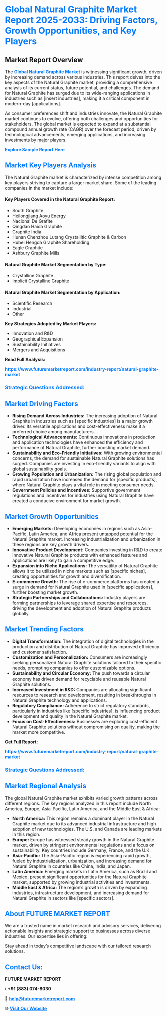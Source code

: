 <h1 style="color: #007BFF;">Global Natural Graphite Market Report 2025-2033: Driving Factors, Growth Opportunities, and Key Players</h1>

<section id="overview">
<h2>Market Report Overview</h2>
<p>The <a href="https://www.futuremarketreport.com/industry-report/natural-graphite-market" style="color: #007BFF; text-decoration: none;"><strong>Global Natural Graphite Market</strong></a> is witnessing significant growth, driven by increasing demand across various industries. This report delves into the key aspects of the Natural Graphite market, providing a comprehensive analysis of its current status, future potential, and challenges. The demand for Natural Graphite has surged due to its wide-ranging applications in industries such as [insert industries], making it a critical component in modern-day [applications].</p>
<p>As consumer preferences shift and industries innovate, the Natural Graphite market continues to evolve, offering both challenges and opportunities for stakeholders. The global market is expected to expand at a substantial compound annual growth rate (CAGR) over the forecast period, driven by technological advancements, emerging applications, and increasing investments by major players.</p>
</section>

<section id="overview">
<p><a href="https://www.futuremarketreport.com/request-sample/reportId=29587" style="color: #007BFF; text-decoration: none;"><strong>Explore Sample Report Here</strong></a></p>
</section>

<section id="key-players">
<h2 style="color: #007BFF;">Market Key Players Analysis</h2>
<p>The Natural Graphite market is characterized by intense competition among key players striving to capture a larger market share. Some of the leading companies in the market include:</p>
<h4>Key Players Covered in the Natural Graphite Report:</h4>
<ul><li>South Graphite</li><li>Heilongjiang Aoyu Energy</li><li>Nacional De Grafite</li><li>Qingdao Haida Graphite</li><li>Graphite India</li><li>Hunan Chenzhou Lutang Crystallitic Graphite &amp; Carbon</li><li>Hubei Hengda Graphite Shareholding</li><li>Eagle Graphite</li><li>Ashbury Graphite Mills</li></ul>
<h4>Natural Graphite Market Segmentation by Type:</h4>
<ul><li>Crystalline Graphite</li><li>Implicit Crystalline Graphite</li></ul>

<h4>Natural Graphite Market Segmentation by Application:</h4>
<ul><li>Scientific Research</li><li>Industrial</li><li>Other</li></ul>
<p><strong>Key Strategies Adopted by Market Players:</strong></p>
<ul>
<li>Innovation and R&D</li>
<li>Geographical Expansion</li>
<li>Sustainability Initiatives</li>
<li>Mergers and Acquisitions</li>
</ul>
</section>

<section>
<p><strong>Read Full Analysis: </strong></p><a href="https://www.futuremarketreport.com/industry-report/natural-graphite-market" style="color: #007BFF; text-decoration: none;"><strong>https://www.futuremarketreport.com/industry-report/natural-graphite-market</strong></a>
<h3 style="color: #007BFF;">Strategic Questions Addressed:</h3>
</section>

<section id="driving-factors">
<h2 style="color: #007BFF;">Market Driving Factors</h2>
<ul>
<li><strong>Rising Demand Across Industries:</strong> The increasing adoption of Natural Graphite in industries such as [specific industries] is a major growth driver. Its versatile applications and cost-effectiveness make it a preferred choice among manufacturers.</li>
<li><strong>Technological Advancements:</strong> Continuous innovations in production and application technologies have enhanced the efficiency and performance of Natural Graphite, further boosting market demand.</li>
<li><strong>Sustainability and Eco-Friendly Initiatives:</strong> With growing environmental concerns, the demand for sustainable Natural Graphite solutions has surged. Companies are investing in eco-friendly variants to align with global sustainability goals.</li>
<li><strong>Growing Population and Urbanization:</strong> The rising global population and rapid urbanization have increased the demand for [specific products], where Natural Graphite plays a vital role in meeting consumer needs.</li>
<li><strong>Government Policies and Incentives:</strong> Supportive government regulations and incentives for industries using Natural Graphite have created a conducive environment for market growth.</li>
</ul>
</section>

<section id="growth-opportunities">
<h2 style="color: #007BFF;">Market Growth Opportunities</h2>
<ul>
<li><strong>Emerging Markets:</strong> Developing economies in regions such as Asia-Pacific, Latin America, and Africa present untapped potential for the Natural Graphite market. Increasing industrialization and urbanization in these regions are key growth drivers.</li>
<li><strong>Innovative Product Development:</strong> Companies investing in R&D to create innovative Natural Graphite products with enhanced features and applications are likely to gain a competitive edge.</li>
<li><strong>Expansion into Niche Applications:</strong> The versatility of Natural Graphite allows it to be utilized in niche markets such as [specific niches], creating opportunities for growth and diversification.</li>
<li><strong>E-commerce Growth:</strong> The rise of e-commerce platforms has created a surge in demand for Natural Graphite used in [specific applications], further boosting market growth.</li>
<li><strong>Strategic Partnerships and Collaborations:</strong> Industry players are forming partnerships to leverage shared expertise and resources, driving the development and adoption of Natural Graphite products globally.</li>
</ul>
</section>

<section id="trending-factors">
<h2 style="color: #007BFF;">Market Trending Factors</h2>
<ul>
<li><strong>Digital Transformation:</strong> The integration of digital technologies in the production and distribution of Natural Graphite has improved efficiency and customer satisfaction.</li>
<li><strong>Customization and Personalization:</strong> Consumers are increasingly seeking personalized Natural Graphite solutions tailored to their specific needs, prompting companies to offer customizable options.</li>
<li><strong>Sustainability and Circular Economy:</strong> The push towards a circular economy has driven demand for recyclable and reusable Natural Graphite solutions.</li>
<li><strong>Increased Investment in R&D:</strong> Companies are allocating significant resources to research and development, resulting in breakthroughs in Natural Graphite technology and applications.</li>
<li><strong>Regulatory Compliance:</strong> Adherence to strict regulatory standards, particularly in industries like [specific industries], is influencing product development and quality in the Natural Graphite market.</li>
<li><strong>Focus on Cost-Effectiveness:</strong> Businesses are exploring cost-efficient Natural Graphite solutions without compromising on quality, making the market more competitive.</li>
</ul>
</section>

<section>
<p><strong>Get Full Report: </strong></p><a href="https://www.futuremarketreport.com/industry-report/natural-graphite-market" style="color: #007BFF; text-decoration: none;"><strong>https://www.futuremarketreport.com/industry-report/natural-graphite-market</strong></a>
<h3 style="color: #007BFF;">Strategic Questions Addressed:</h3>
</section>


<section id="regional-analysis">
<h2 style="color: #007BFF;">Market Regional Analysis</h2>
<p>The global Natural Graphite market exhibits varied growth patterns across different regions. The key regions analyzed in this report include North America, Europe, Asia-Pacific, Latin America, and the Middle East & Africa:</p>
<ul>
<li><strong>North America:</strong> This region remains a dominant player in the Natural Graphite market due to its advanced industrial infrastructure and high adoption of new technologies. The U.S. and Canada are leading markets in this region.</li>
<li><strong>Europe:</strong> Europe has witnessed steady growth in the Natural Graphite market, driven by stringent environmental regulations and a focus on sustainability. Key countries include Germany, France, and the U.K.</li>
<li><strong>Asia-Pacific:</strong> The Asia-Pacific region is experiencing rapid growth, fueled by industrialization, urbanization, and increasing demand for Natural Graphite in countries like China, India, and Japan.</li>
<li><strong>Latin America:</strong> Emerging markets in Latin America, such as Brazil and Mexico, present significant opportunities for the Natural Graphite market, supported by growing industrial activities and investments.</li>
<li><strong>Middle East & Africa:</strong> The region’s growth is driven by expanding industries, infrastructure development, and increasing demand for Natural Graphite in sectors like [specific sectors].</li>
</ul>
</section>

<footer>
<h2 style="color: #007BFF;">About FUTURE MARKET REPORT</h2>
<p>We are a trusted name in market research and advisory services, delivering actionable insights and strategic support to businesses across diverse industries. Our expertise lies in offering:</p>

<p>Stay ahead in today’s competitive landscape with our tailored research solutions.</p>

<h2 style="color: #007BFF;">Contact Us:</h2>
<p><strong>FUTURE MARKET REPORT</strong></p>
<p>📞 <strong>+91 (883) 074-8030</strong></p>
<p>📧 <strong><a href="mailto:help@futuremarketreport.com" style="color: #007BFF;">help@futuremarketreport.com</a></strong></p>
<p>🌐 <strong><a href="https://www.futuremarketreport.com/" style="color: #007BFF;">Visit Our Website</a></strong></p>
</footer>